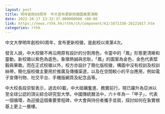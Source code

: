```yaml
---
layout: post
title: 明年創校60周年　中大宣布更新校徽圖案更清晰
date: 2022-10-17 13:32:37.000000000 +08:00
link: https://news.rthk.hk/rthk/ch/component/k2/1671330-20221017.htm
categories: rthk
---
```


中文大學明年創校60周年，宣布更新校徽，是創校以來第4次。

發言人說，中大校徽不再沿用原有設計的分割用色，令當中的「鳳」形態更清晰和靈動，新校徽以紫色為底色，象徵熱誠與忠耿，「鳳」的圖案為金色，金色代表堅毅與果敢。而在正式校徽以外，校方亦設計了簡化版校徽，構圖中沒有校訓及校訓絲帶，簡化版校徽主要用於推廣及傳播渠道，以及在空間較小的平台應用，例如電子宣傳刊物、社交平台、手機版網頁及紀念品等。

中大校長段崇智表示，過去60載，中大砥礪奮進、務實前行，現已躍升為亞洲以至全球公認的頂尖綜合研究型大學。中國傳統曆法中，六十年為一「甲子」，代表一個循環，為迎接這個重要里程碑，中大會與持份者攜手並肩，探討如何在紥實根基上更上一層樓。
